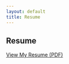 ```yaml
---
layout: default
title: Resume
---
```


## Resume

[View My Resume (PDF)](https://raw.githubusercontent.com/poojapandey305/urban-spice/main/Resume_Pooja_Pandey.pdf)
